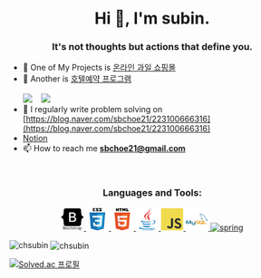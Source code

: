 
<h1 align="center">Hi 👋, I'm subin.</h1>
<h3 align="center">It's not thoughts but actions that define you.</h3>


- 🔭 One of My Projects is [온라인 과일 쇼핑몰](https://github.com/chsubin/springProject)
- 👯 Another is [호텔예약 프로그램](https://github.com/chsubin/green2209_JSPProject)
<br/><br/><img src ="https://user-images.githubusercontent.com/109835921/237867999-a7ce216b-f289-48c3-9e19-bcf42bf36fd4.gif" width="45%"></img>
&nbsp;
&nbsp;<img src="https://user-images.githubusercontent.com/109835921/237872540-481c3246-7a50-4900-9095-f3faab5ede88.gif" width="45%"></img>
- 📝 I regularly write problem solving on [https://blog.naver.com/sbchoe21/223100666316](https://blog.naver.com/sbchoe21/223100666316)
- [Notion](https://cooing-mouth-8c0.notion.site/Choi-SuBin-9e7157a40424498aadb538b7efc34f78)
- 📫 How to reach me **sbchoe21@gmail.com**
<p align="left">
</p>

<br/>
<h3 align="center">Languages and Tools:</h3>
<p align="center"> <a href="https://getbootstrap.com" target="_blank" rel="noreferrer"> <img src="https://raw.githubusercontent.com/devicons/devicon/master/icons/bootstrap/bootstrap-plain-wordmark.svg" alt="bootstrap" width="40" height="40"/> </a> <a href="https://www.w3schools.com/css/" target="_blank" rel="noreferrer"> <img src="https://raw.githubusercontent.com/devicons/devicon/master/icons/css3/css3-original-wordmark.svg" alt="css3" width="40" height="40"/> </a> <a href="https://www.w3.org/html/" target="_blank" rel="noreferrer"> <img src="https://raw.githubusercontent.com/devicons/devicon/master/icons/html5/html5-original-wordmark.svg" alt="html5" width="40" height="40"/> </a> <a href="https://www.java.com" target="_blank" rel="noreferrer"> <img src="https://raw.githubusercontent.com/devicons/devicon/master/icons/java/java-original.svg" alt="java" width="40" height="40"/> </a> <a href="https://developer.mozilla.org/en-US/docs/Web/JavaScript" target="_blank" rel="noreferrer"> <img src="https://raw.githubusercontent.com/devicons/devicon/master/icons/javascript/javascript-original.svg" alt="javascript" width="40" height="40"/> </a> <a href="https://www.mysql.com/" target="_blank" rel="noreferrer"> <img src="https://raw.githubusercontent.com/devicons/devicon/master/icons/mysql/mysql-original-wordmark.svg" alt="mysql" width="40" height="40"/> </a> <a href="https://spring.io/" target="_blank" rel="noreferrer"> <img src="https://www.vectorlogo.zone/logos/springio/springio-icon.svg" alt="spring" width="40" height="40"/> </a> </p>

<p><img align="left" src="https://github-readme-stats.vercel.app/api/top-langs?username=chsubin&show_icons=true&locale=en&layout=compact" alt="chsubin" /></p>

<p>&nbsp;<img align="center" src="https://github-readme-stats.vercel.app/api?username=chsubin&show_icons=true&locale=en" alt="chsubin" /></p>

[![Solved.ac 프로필](http://mazassumnida.wtf/api/v2/generate_badge?boj=cjsb12)](https://solved.ac/cjsb12)

